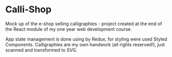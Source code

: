 # Calli-Shop

Mock up of the e-shop selling calligraphies - project created at the end of the React module of my one year web development course.

App state management is done using by Redux, for styling were used Styled Components. Calligraphies are my own handwork (all rights reserved!), just scanned and transformed to SVG.
